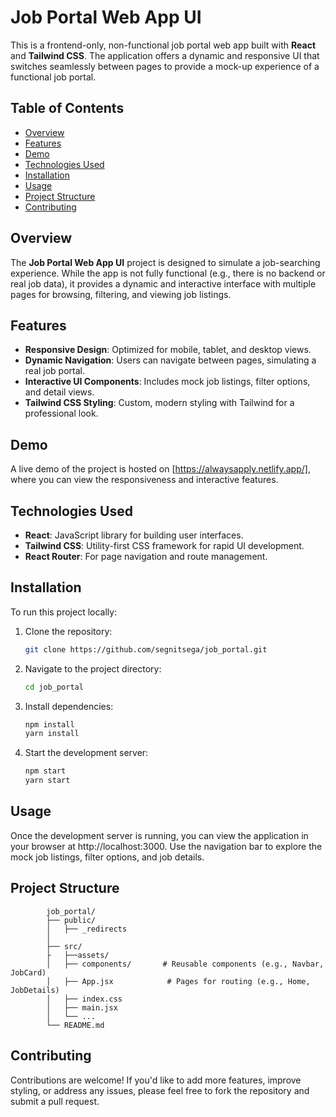 # Job Portal Web App UI

This is a frontend-only, non-functional job portal web app built with **React** and **Tailwind CSS**. The application offers a dynamic and responsive UI that switches seamlessly between pages to provide a mock-up experience of a functional job portal.

## Table of Contents

- [Overview](#overview)
- [Features](#features)
- [Demo](#demo)
- [Technologies Used](#technologies-used)
- [Installation](#installation)
- [Usage](#usage)
- [Project Structure](#project-structure)
- [Contributing](#contributing)

## Overview

The **Job Portal Web App UI** project is designed to simulate a job-searching experience. While the app is not fully functional (e.g., there is no backend or real job data), it provides a dynamic and interactive interface with multiple pages for browsing, filtering, and viewing job listings.

## Features

- **Responsive Design**: Optimized for mobile, tablet, and desktop views.
- **Dynamic Navigation**: Users can navigate between pages, simulating a real job portal.
- **Interactive UI Components**: Includes mock job listings, filter options, and detail views.
- **Tailwind CSS Styling**: Custom, modern styling with Tailwind for a professional look.

## Demo

A live demo of the project is hosted on [https://alwaysapply.netlify.app/], where you can view the responsiveness and interactive features.

## Technologies Used

- **React**: JavaScript library for building user interfaces.
- **Tailwind CSS**: Utility-first CSS framework for rapid UI development.
- **React Router**: For page navigation and route management.

## Installation

To run this project locally:

1. Clone the repository:
   ```bash
   git clone https://github.com/segnitsega/job_portal.git
2. Navigate to the project directory:
    ```bash
    cd job_portal
3. Install dependencies:
    ```bash
    npm install
    yarn install
4. Start the development server:
    ```bash
    npm start
    yarn start

## Usage

Once the development server is running, you can view the application in your browser at http://localhost:3000. Use the navigation bar to explore the mock job listings, filter options, and job details.

## Project Structure
    
            job_portal/
            ├── public/
            │   ├── _redirects
            │   
            ├── src/
            ├   ├──assets/
            │   ├── components/       # Reusable components (e.g., Navbar, JobCard)
            │   ├── App.jsx            # Pages for routing (e.g., Home, JobDetails)
            │   ├── index.css
            │   ├── main.jsx
            │   └── ...
            └── README.md
## Contributing
Contributions are welcome! If you'd like to add more features, improve styling, or address any issues, please feel free to fork the repository and submit a pull request.
